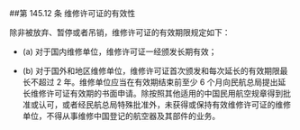 ##第 145.12 条  维修许可证的有效性

除非被放弃、暂停或者吊销，维修许可证的有效期限规定如下：

- (a) 对于国内维修单位，维修许可证一经颁发长期有效；

- (b)  对于国外和地区维修单位，维修许可证首次颁发和每次延长的有效期限最长不超过 2 年。维修单位应当在有效期结束前至少 6 个月向民航总局提出延长维修许可证有效期的书面申请。除按照其他适用的中国民用航空规章得到批准或认可，或者经民航总局特殊批准外，未获得或保持有效维修许可证的维修单位，不得从事维修中国登记的航空器及其部件的业务。
